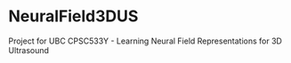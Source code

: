 # NeuralField3DUS
Project for UBC CPSC533Y - Learning Neural Field Representations for 3D Ultrasound
